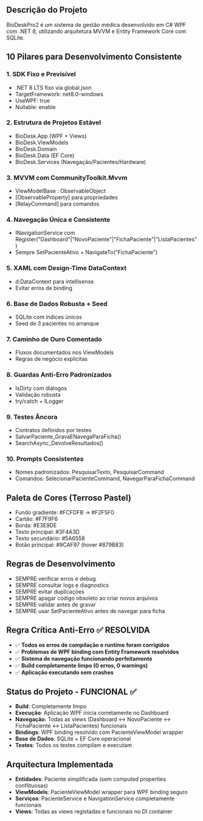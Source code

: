 <!-- BioDeskPro2 - Sistema de Gestão Médica -->

## Descrição do Projeto
BioDeskPro2 é um sistema de gestão médica desenvolvido em C# WPF com .NET 8, utilizando arquitetura MVVM e Entity Framework Core com SQLite.

## 10 Pilares para Desenvolvimento Consistente

### 1. SDK Fixo e Previsível
- .NET 8 LTS fixo via global.json
- TargetFramework: net8.0-windows
- UseWPF: true
- Nullable: enable

### 2. Estrutura de Projetos Estável
- BioDesk.App (WPF + Views)
- BioDesk.ViewModels
- BioDesk.Domain
- BioDesk.Data (EF Core)
- BioDesk.Services (Navegação/Pacientes/Hardware)

### 3. MVVM com CommunityToolkit.Mvvm
- ViewModelBase : ObservableObject
- [ObservableProperty] para propriedades
- [RelayCommand] para comandos

### 4. Navegação Única e Consistente
- INavigationService com Register("Dashboard"|"NovoPaciente"|"FichaPaciente"|"ListaPacientes")
- Sempre SetPacienteAtivo + NavigateTo("FichaPaciente")

### 5. XAML com Design-Time DataContext
- d:DataContext para intellisense
- Evitar erros de binding

### 6. Base de Dados Robusta + Seed
- SQLite com índices únicos
- Seed de 3 pacientes no arranque

### 7. Caminho de Ouro Comentado
- Fluxos documentados nos ViewModels
- Regras de negócio explícitas

### 8. Guardas Anti-Erro Padronizados
- IsDirty com diálogos
- Validação robusta
- try/catch + ILogger

### 9. Testes Âncora
- Contratos definidos por testes
- SalvarPaciente_GravaENavegaParaFicha()
- SearchAsync_DevolveResultados()

### 10. Prompts Consistentes
- Nomes padronizados: PesquisarTexto, PesquisarCommand
- Comandos: SelecionarPacienteCommand, NavegarParaFichaCommand

## Paleta de Cores (Terroso Pastel)
- Fundo gradiente: #FCFDFB → #F2F5F0
- Cartão: #F7F9F6
- Borda: #E3E9DE
- Texto principal: #3F4A3D
- Texto secundário: #5A6558
- Botão principal: #9CAF97 (hover #879B83)

## Regras de Desenvolvimento
- SEMPRE verificar erros e debug
- SEMPRE consultar logs e diagnostics
- SEMPRE evitar duplicações
- SEMPRE apagar código obsoleto ao criar novos arquivos
- SEMPRE validar antes de gravar
- SEMPRE usar SetPacienteAtivo antes de navegar para ficha

## Regra Crítica Anti-Erro ✅ RESOLVIDA
- ✅ **Todos os erros de compilação e runtime foram corrigidos**
- ✅ **Problemas de WPF binding com Entity Framework resolvidos**
- ✅ **Sistema de navegação funcionando perfeitamente**
- ✅ **Build completamente limpo (0 erros, 0 warnings)**
- ✅ **Aplicação executando sem crashes**

## Status do Projeto - FUNCIONAL ✅
- **Build**: Completamente limpo
- **Execução**: Aplicação WPF inicia corretamente no Dashboard
- **Navegação**: Todas as views (Dashboard ↔ NovoPaciente ↔ FichaPaciente ↔ ListaPacientes) funcionais
- **Bindings**: WPF binding resolvido com PacienteViewModel wrapper
- **Base de Dados**: SQLite + EF Core operacional
- **Testes**: Todos os testes compilam e executam

## Arquitectura Implementada
- **Entidades**: Paciente simplificada (sem computed properties conflituosas)
- **ViewModels**: PacienteViewModel wrapper para WPF binding seguro
- **Serviços**: PacienteService e NavigationService completamente funcionais
- **Views**: Todas as views registadas e funcionais no DI container
